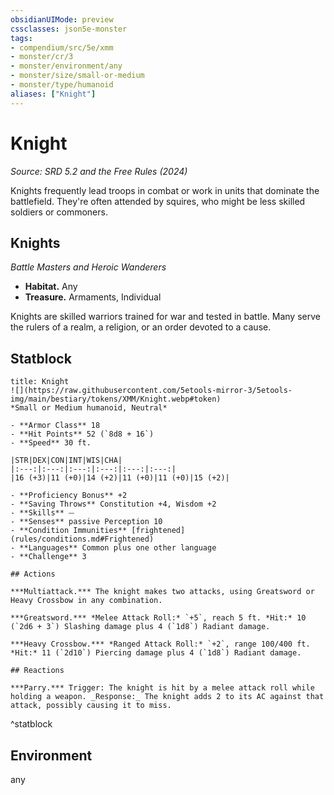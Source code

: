 ```yaml
---
obsidianUIMode: preview
cssclasses: json5e-monster
tags:
- compendium/src/5e/xmm
- monster/cr/3
- monster/environment/any
- monster/size/small-or-medium
- monster/type/humanoid
aliases: ["Knight"]
---
```

# Knight
*Source: SRD 5.2 and the Free Rules (2024)*  

Knights frequently lead troops in combat or work in units that dominate the battlefield. They're often attended by squires, who might be less skilled soldiers or commoners.

## Knights

*Battle Masters and Heroic Wanderers*

- **Habitat.** Any  
- **Treasure.** Armaments, Individual  

Knights are skilled warriors trained for war and tested in battle. Many serve the rulers of a realm, a religion, or an order devoted to a cause.

## Statblock

```ad-statblock
title: Knight
![](https://raw.githubusercontent.com/5etools-mirror-3/5etools-img/main/bestiary/tokens/XMM/Knight.webp#token)
*Small or Medium humanoid, Neutral*

- **Armor Class** 18
- **Hit Points** 52 (`8d8 + 16`)
- **Speed** 30 ft.

|STR|DEX|CON|INT|WIS|CHA|
|:---:|:---:|:---:|:---:|:---:|:---:|
|16 (+3)|11 (+0)|14 (+2)|11 (+0)|11 (+0)|15 (+2)|

- **Proficiency Bonus** +2
- **Saving Throws** Constitution +4, Wisdom +2
- **Skills** ⏤
- **Senses** passive Perception 10
- **Condition Immunities** [frightened](rules/conditions.md#Frightened)
- **Languages** Common plus one other language
- **Challenge** 3

## Actions

***Multiattack.*** The knight makes two attacks, using Greatsword or Heavy Crossbow in any combination.

***Greatsword.*** *Melee Attack Roll:* `+5`, reach 5 ft. *Hit:* 10 (`2d6 + 3`) Slashing damage plus 4 (`1d8`) Radiant damage.

***Heavy Crossbow.*** *Ranged Attack Roll:* `+2`, range 100/400 ft. *Hit:* 11 (`2d10`) Piercing damage plus 4 (`1d8`) Radiant damage.

## Reactions

***Parry.*** Trigger: The knight is hit by a melee attack roll while holding a weapon. _Response:_ The knight adds 2 to its AC against that attack, possibly causing it to miss.
```
^statblock

## Environment

any